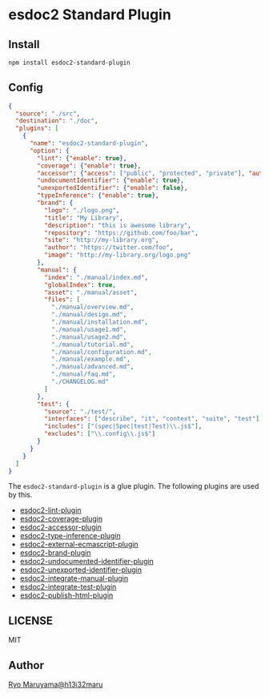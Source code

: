 # esdoc2 Standard Plugin
## Install
```bash
npm install esdoc2-standard-plugin
```

## Config
```json
{
  "source": "./src",
  "destination": "./doc",
  "plugins": [
    {
      "name": "esdoc2-standard-plugin",
      "option": {
        "lint": {"enable": true},
        "coverage": {"enable": true},
        "accessor": {"access": ["public", "protected", "private"], "autoPrivate": true},
        "undocumentIdentifier": {"enable": true},
        "unexportedIdentifier": {"enable": false},
        "typeInference": {"enable": true},
        "brand": {
          "logo": "./logo.png",
          "title": "My Library",
          "description": "this is awesome library",
          "repository": "https://github.com/foo/bar",
          "site": "http://my-library.org",
          "author": "https://twitter.com/foo",
          "image": "http://my-library.org/logo.png"
        },
        "manual": {
          "index": "./manual/index.md",
          "globalIndex": true,
          "asset": "./manual/asset",
          "files": [
            "./manual/overview.md",
            "./manual/design.md",
            "./manual/installation.md",
            "./manual/usage1.md",
            "./manual/usage2.md",
            "./manual/tutorial.md",
            "./manual/configuration.md",
            "./manual/example.md",
            "./manual/advanced.md",
            "./manual/faq.md",
            "./CHANGELOG.md"
          ]
        },
        "test": {
          "source": "./test/",
          "interfaces": ["describe", "it", "context", "suite", "test"],
          "includes": ["(spec|Spec|test|Test)\\.js$"],
          "excludes": ["\\.config\\.js$"]
        }
      }
    }
  ]
}
```

The `esdoc2-standard-plugin` is a glue plugin. The following plugins are used by this.
- [esdoc2-lint-plugin](https://github.com/esdoc2/esdoc2-plugins/tree/master/packages/esdoc2-lint-plugin)
- [esdoc2-coverage-plugin](https://github.com/esdoc2/esdoc2-plugins/tree/master/packages/esdoc2-coverage-plugin)
- [esdoc2-accessor-plugin](https://github.com/esdoc2/esdoc2-plugins/tree/master/packages/esdoc2-accessor-plugin)
- [esdoc2-type-inference-plugin](https://github.com/esdoc2/esdoc2-plugins/tree/master/packages/esdoc2-type-inference-plugin)
- [esdoc2-external-ecmascript-plugin](https://github.com/esdoc2/esdoc2-plugins/tree/master/packages/esdoc2-external-ecmascript-plugin)
- [esdoc2-brand-plugin](https://github.com/esdoc2/esdoc2-plugins/tree/master/packages/esdoc2-brand-plugin)
- [esdoc2-undocumented-identifier-plugin](https://github.com/esdoc2/esdoc2-plugins/tree/master/packages/esdoc2-undocumented-identifier-plugin)
- [esdoc2-unexported-identifier-plugin](https://github.com/esdoc2/esdoc2-plugins/tree/master/packages/esdoc2-unexported-identifier-plugin)
- [esdoc2-integrate-manual-plugin](https://github.com/esdoc2/esdoc2-plugins/tree/master/packages/esdoc2-integrate-manual-plugin)
- [esdoc2-integrate-test-plugin](https://github.com/esdoc2/esdoc2-plugins/tree/master/packages/esdoc2-integrate-test-plugin)
- [esdoc2-publish-html-plugin](https://github.com/esdoc2/esdoc2-plugins/tree/master/packages/esdoc2-publish-html-plugin)

## LICENSE
MIT

## Author
[Ryo Maruyama@h13i32maru](https://github.com/h13i32maru)
